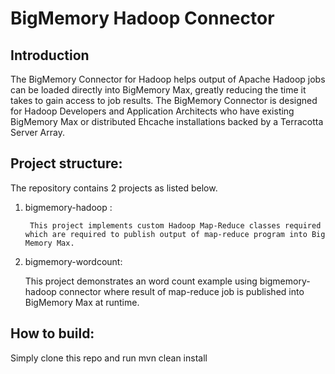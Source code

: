 BigMemory Hadoop Connector
===========================
## Introduction

The BigMemory Connector for Hadoop helps output of Apache Hadoop jobs can be loaded directly into BigMemory Max, greatly reducing
the time it takes to gain access to job results. The BigMemory Connector is designed for Hadoop Developers
and Application Architects who have existing BigMemory Max or distributed Ehcache installations backed by
a Terracotta Server Array.


## Project structure:
The repository contains 2 projects as listed below.

1. bigmemory-hadoop :

		This project implements custom Hadoop Map-Reduce classes required which are required to publish output of map-reduce program into Big Memory Max.
		
2. bigmemory-wordcount:

	This project demonstrates an word count example  using bigmemory-hadoop connector where result of map-reduce job is published into BigMemory Max at runtime.


## How to build:
Simply clone this repo and run mvn clean install






